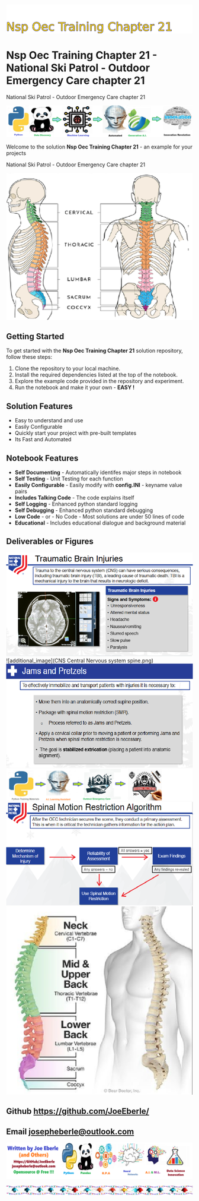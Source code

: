 
![Image image_filename](solution_sign.png)

# Nsp Oec Training Chapter 21 - National Ski Patrol - Outdoor Emergency Care chapter 21
National Ski Patrol - Outdoor Emergency Care chapter 21

![Image image_filename](code.png)

Welcome to the solution **Nsp Oec Training Chapter 21** - an example for your projects

National Ski Patrol - Outdoor Emergency Care chapter 21

![Image image_filename](sample.png)

## Getting Started
To get started with the **Nsp Oec Training Chapter 21** solution repository, follow these steps:
1. Clone the repository to your local machine.
2. Install the required dependencies listed at the top of the notebook.
3. Explore the example code provided in the repository and experiment.
4. Run the notebook and make it your own - **EASY !**
    
## Solution Features
- Easy to understand and use  
- Easily Configurable 
- Quickly start your project with pre-built templates
- Its Fast and Automated

## Notebook Features
- **Self Documenting** - Automatically identifes major steps in notebook 
- **Self Testing** - Unit Testing for each function
- **Easily Configurable** - Easily modify with **config.INI** - keyname value pairs
- **Includes Talking Code** - The code explains itself 
- **Self Logging** - Enhanced python standard logging   
- **Self Debugging** - Enhanced python standard debugging
- **Low Code** - or - No Code  - Most solutions are under 50 lines of code
- **Educational** - Includes educational dialogue and background material
    
## Deliverables or Figures
 ![additional_image](brain_injury.png)  <br>![additional_image](CNS Central Nervous system spine.png)  <br>![additional_image](jams_and_pretzels.png)  <br>![additional_image](NSP_OEC_Training_Chapter_21.png)  <br>![additional_image](primary_assessment_spinal.png)  <br>![additional_image](spine.png)  <br>
    

## Github    https://github.com/JoeEberle/ 
## Email  josepheberle@outlook.com 

    
![Developer](developer.png)

![Brand](brand.png)
    